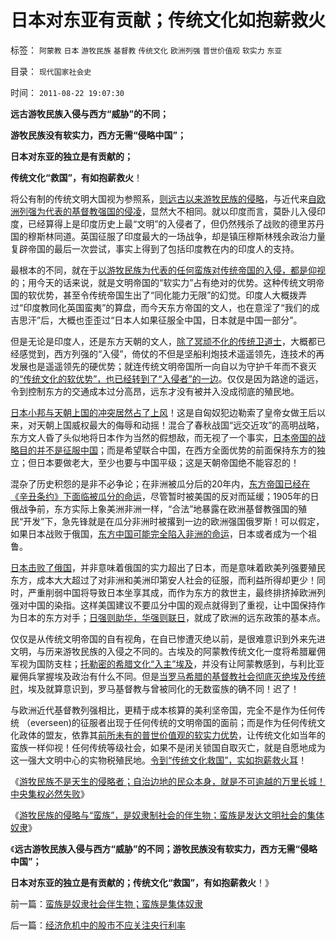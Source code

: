 # 日本对东亚有贡献；传统文化如抱薪救火

标签： `阿蒙教` `日本` `游牧民族` `基督教` `传统文化` `欧洲列强` `普世价值观` `软实力` `东亚` 

目录： `现代国家社会史`

时间： `2011-08-22 19:07:30`

**远古游牧民族入侵与西方“威胁”的不同；**

**游牧民族没有软实力，西方无需“侵略中国”；**

**日本对东亚的独立是有贡献的；**

**传统文化“救国”，有如抱薪救火**！

将公有制的传统文明大国视为参照系，[则远古以来游牧民族的侵略](../../../2008/11/27/血的教训：不要妖魔化敌人.md)，与近代来[自欧洲列强为代表的基督教强国的侵凌](../../../2010/10/28/法西斯和基督教沙文主义.md)，显然大不相同。就以印度而言，莫卧儿入侵印度，已经算得上是印度历史上最“文明”的入侵者了，但仍然残杀了战败的德里苏丹国的穆斯林同道。英国征服了印度最大的一场战争，却是镇压穆斯林残余政治力量复辟帝国的最后一次尝试，事实上得到了包括印度教在内的印度人的支持。

最根本的不同，就在于[以游牧民族为代表的任何蛮族对传统帝国的入侵，都是仰视](../../../2008/11/24/中国150年来失败根本原因.md)的；用今天的话来说，就是文明帝国的“软实力”占有绝对的优势。这种传统文明帝国的软优势，甚至令传统帝国生出了“同化能力无限”的幻觉。印度人大概拨弄过“印度教同化英国蛮夷”的算盘，而今天东方帝国的文人，也在意淫了“我们的成吉思汗”后，大概也歪歪过“日本人如果征服全中国，日本就是中国一部分”。

但是无论是印度人，还是东方天朝的文人，[除了冥顽不化的传统卫道士](../../../2010/11/11/为什么到处都宣扬“普世的价值观”.md)，大概都已经感觉到，西方列强的“入侵”，倚仗的不但是坚船利炮技术遥遥领先，连技术的再发展也是遥遥领先的硬优势；就连传统文明帝国所一向自以为守护千年而不衰灭的[“传统文化的软优势”，也已经转到了“入侵者”的一边](../../../2009/7/5/美国软实力是人权普世个体价值观.md)。仅仅是因为路途的遥远，令到控制东方的交通成本过分高昂，远东才没有被并入没成彻底的殖民地。

[日本小邦与天朝上国的冲突居然占了上风](../../../2011/8/18/冤杀方伯谦！.md)！这是自匈奴犯边勒索了皇帝女做王后以来，对天朝上国威权最大的侮辱和动摇！混合了春秋战国“远交近攻”的高明战略，东方文人昏了头似地将日本作为当然的假想敌，而无视了一个事实，[日本帝国的战略目的并不是征服中国](../../../2009/12/10/日本从来没有征服中国的完整计划.md)；而是希望联合中国，在西方全面优势的前面保持东方的独立；但日本要做老大，至少也要与中国平级；这是天朝帝国绝不能容忍的！

混杂了历史积怨的是非不必争论；在非洲被瓜分后的20年内，[东方帝国已经在《辛丑条约》下面临被瓜分的命运](../../../2011/1/10/八国联军“被”侵华，北洋政治和东南互保.md)，尽管暂时被美国的反对而延缓；1905年的日俄战争前，东方实际上象美洲非洲一样，“合法”地暴露在欧洲基督教强国的殖民“开发”下，急先锋就是在瓜分非洲时被撂到一边的欧洲强国俄罗斯！可以假定，如果日本战败于俄国，[东方中国可能完全陷入非洲的命运](../../../2010/10/30/辛丑“东南互保”保中华一脉能存没有象非洲一样被瓜分.md)，日本或者成为一个祖鲁。

[日本击败了俄国](../../../2010/10/27/民族主义：西方文艺复兴，东方王朝复古.md)，并非意味着俄国的实力超出了日本，而是意味着欧美列强要殖民东方，成本大大超过了对非洲和美洲印第安人社会的征服，而利益所得却更少！同时，严重削弱中国将导致日本坐享其成，而作为东方的救世主，最终排挤掉欧洲列强对中国的染指。这样美国建议不要瓜分中国的观点就得到了重视，让中国保持作为日本的东方对手；[日强则助华，华强则联日](../../../2011/1/14/日本的战争目的和汪精卫南京政权的性质.md)，就成了欧洲的远东政策的基本点。

仅仅是从传统文明帝国的自有视角，在自已惨遭灭绝以前，是很难意识到外来先进文明，与历来游牧民族的入侵之不同的。古埃及的阿蒙教传统文化一度将希腊雇佣军视为国防支柱；[托勒密的希腊文化“入主”埃及](../../../2010/5/25/西方国家第一个东方殖民地，亚历山大里亚.md)，并没有让阿蒙教感到，与利比亚雇佣兵掌握埃及政治有什么不同。但是[当罗马希腊的基督教社会彻底灭绝埃及传统时](../../../2010/5/13/Serapis神庙标志埃及文明最后湮灭.md)，埃及就算意识到，罗马基督教与曾被同化的无数蛮族的确不同！迟了！

与欧洲近代基督教列强相比，更精于成本核算的美利坚帝国，完全不是作为任何传统 （everseen)的征服者出现于任何传统的文明帝国的面前；而是作为任何传统文化政体的盟友，依靠其[前所未有的普世价值观的软实力优势](../../../2010/9/13/中国和美国的软实力巨大差距在那里？.md)，让传统文化如当年的蛮族一样仰视！任何传统等级社会，如果不是闭关锁国自取灭亡，就是自愿地成为这一强大文明中心的实物税殖民地。[令到“传统文化救国”，实如抱薪救火耳](../../../2009/7/5/软实力是什么？中国，美国，阿拉伯的软实力？.md)！

《[游牧民族不是天生的侵略者；自治边地的民众本身，就是不可逾越的万里长城！中央集权必然失败](../../../2011/8/18/欧洲资本主义没有从美洲“资本积累”.md)》

《[游牧民族的侵略与“蛮族”，是奴隶制社会的伴生物；蛮族是发达文明社会的集体奴隶](../../../2011/8/22/蛮族是奴隶社会伴生物；蛮族是集体奴隶.md)》

《**远古游牧民族入侵与西方“威胁”的不同；游牧民族没有软实力，西方无需“侵略中国”；**

**日本对东亚的独立是有贡献的；传统文化“救国”，有如抱薪救火**！》



前一篇：[蛮族是奴隶社会伴生物；蛮族是集体奴隶](../../../2011/8/22/蛮族是奴隶社会伴生物；蛮族是集体奴隶.md)

后一篇：[经济危机中的股市不应关注央行利率](../../../2011/8/23/经济危机中的股市不应关注央行利率.md)